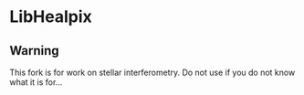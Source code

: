 # LibHealpix

## Warning
This fork is for work on stellar interferometry. Do not use if you do not know what it is for...
